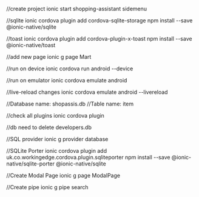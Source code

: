//create project
ionic start shopping-assistant sidemenu

//sqlite
ionic cordova plugin add cordova-sqlite-storage
npm install --save @ionic-native/sqlite

//toast
ionic cordova plugin add cordova-plugin-x-toast
npm install --save @ionic-native/toast

//add new page
ionic g page Mart

//run on device
ionic cordova run android --device

//run on emulator
ionic cordova emulate android

//live-reload changes
ionic cordova emulate android --livereload

//Database name:	shopassis.db
//Table name: item

//check all plugins
ionic cordova plugin


//db need to delete
developers.db

//SQL provider
ionic g provider database

//SQLite Porter
ionic cordova plugin add uk.co.workingedge.cordova.plugin.sqliteporter
npm install --save @ionic-native/sqlite-porter @ionic-native/sqlite

//Create Modal Page
ionic g page ModalPage

//Create pipe
ionic g pipe search